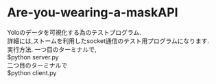 # Are-you-wearing-a-maskAPI
Yoloのデータを可視化する為のテストプログラム.<br>
詳細には,ストームを利用したsocket通信のテスト用プログラムになります.<br>
実行方法.
一つ目のターミナルで,<br>
$python server.py<br>
二つ目のターミナルで<br>
$python client.py<br>
